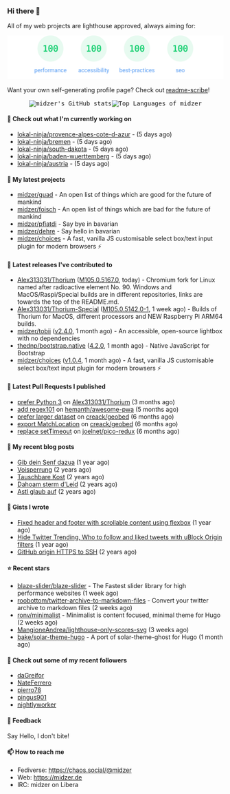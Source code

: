 ### Hi there 👋

All of my web projects are lighthouse approved, always aiming for:

<p align="center">
  <kbd><img src="https://github.com/midzer/midzer/blob/master/lighthouse.svg" alt="Lighthouse score 100s"></kbd>
</p>

Want your own self-generating profile page? Check out [readme-scribe](https://github.com/muesli/readme-scribe)!

<p align="center">
  <kbd><img src="https://github-readme-stats.vercel.app/api?username=midzer&show_icons=true&hide_title=true&hide_border=true&theme=tokyonight" alt="midzer's GitHub stats"><img height="165" src="https://github-readme-stats.vercel.app/api/top-langs/?username=midzer&layout=compact&langs_count=8&hide_border=true&theme=tokyonight" alt="Top Languages of midzer"></kbd>
</p>

#### 👷 Check out what I'm currently working on

- [lokal-ninja/provence-alpes-cote-d-azur](https://github.com/lokal-ninja/provence-alpes-cote-d-azur) -  (5 days ago)
- [lokal-ninja/bremen](https://github.com/lokal-ninja/bremen) -  (5 days ago)
- [lokal-ninja/south-dakota](https://github.com/lokal-ninja/south-dakota) -  (5 days ago)
- [lokal-ninja/baden-wuerttemberg](https://github.com/lokal-ninja/baden-wuerttemberg) -  (5 days ago)
- [lokal-ninja/austria](https://github.com/lokal-ninja/austria) -  (5 days ago)

#### 🌱 My latest projects

- [midzer/guad](https://github.com/midzer/guad) - An open list of things which are good for the future of mankind
- [midzer/foisch](https://github.com/midzer/foisch) - An open list of things which are bad for the future of mankind
- [midzer/pfiatdi](https://github.com/midzer/pfiatdi) - Say bye in bavarian
- [midzer/dehre](https://github.com/midzer/dehre) - Say hello in bavarian
- [midzer/choices](https://github.com/midzer/choices) - A fast, vanilla JS customisable select box/text input plugin for modern browsers ⚡

#### 🔭 Latest releases I've contributed to

- [Alex313031/Thorium](https://github.com/Alex313031/Thorium) ([M105.0.5167.0](https://github.com/Alex313031/Thorium/releases/tag/M105.0.5167.0), today) - Chromium fork for Linux named after radioactive element No. 90. Windows and MacOS/Raspi/Special builds are in different repositories, links are towards the top of the README.md.
- [Alex313031/Thorium-Special](https://github.com/Alex313031/Thorium-Special) ([M105.0.5142.0-1](https://github.com/Alex313031/Thorium-Special/releases/tag/M105.0.5142.0-1), 1 week ago) - Builds of Thorium for MacOS, different processors and NEW Raspberry Pi ARM64 builds.
- [midzer/tobii](https://github.com/midzer/tobii) ([v2.4.0](https://github.com/midzer/tobii/releases/tag/v2.4.0), 1 month ago) - An accessible, open-source lightbox with no dependencies
- [thednp/bootstrap.native](https://github.com/thednp/bootstrap.native) ([4.2.0](https://github.com/thednp/bootstrap.native/releases/tag/4.2.0), 1 month ago) - Native JavaScript for Bootstrap
- [midzer/choices](https://github.com/midzer/choices) ([v1.0.4](https://github.com/midzer/choices/releases/tag/v1.0.4), 1 month ago) - A fast, vanilla JS customisable select box/text input plugin for modern browsers ⚡

#### 🔨 Latest Pull Requests I published

- [prefer Python 3](https://github.com/Alex313031/Thorium/pull/21) on [Alex313031/Thorium](https://github.com/Alex313031/Thorium) (3 months ago)
- [add regex101](https://github.com/hemanth/awesome-pwa/pull/246) on [hemanth/awesome-pwa](https://github.com/hemanth/awesome-pwa) (5 months ago)
- [prefer larger dataset](https://github.com/creack/geobed/pull/2) on [creack/geobed](https://github.com/creack/geobed) (6 months ago)
- [export MatchLocation](https://github.com/creack/geobed/pull/1) on [creack/geobed](https://github.com/creack/geobed) (6 months ago)
- [replace setTimeout](https://github.com/joelnet/pico-redux/pull/13) on [joelnet/pico-redux](https://github.com/joelnet/pico-redux) (6 months ago)

#### 📜 My recent blog posts

- [Gib dein Senf dazua](https://ampergai.de/2021/02/001/) (1 year ago)
- [Voisperrung](https://ampergai.de/2020/08/001/) (2 years ago)
- [Tauschbare Kost](https://ampergai.de/2020/04/001/) (2 years ago)
- [Dahoam sterm d&#39;Leid](https://ampergai.de/2020/03/001/) (2 years ago)
- [Astl glaub auf](https://ampergai.de/2020/02/001/) (2 years ago)

#### 📓 Gists I wrote

- [Fixed header and footer with scrollable content using flexbox](https://gist.github.com/3893ce8c0bec6f805ec1a7bb3269775d) (1 year ago)
- [Hide Twitter Trending, Who to follow and liked tweets with uBlock Origin filters](https://gist.github.com/1afc39bdf5adbfe0020d1c2212b76b87) (1 year ago)
- [GitHub origin HTTPS to SSH](https://gist.github.com/3ceba8ad7d956e02d9e920b121d8d059) (2 years ago)

#### ⭐ Recent stars

- [blaze-slider/blaze-slider](https://github.com/blaze-slider/blaze-slider) - The Fastest slider library for high performance websites (1 week ago)
- [roobottom/twitter-archive-to-markdown-files](https://github.com/roobottom/twitter-archive-to-markdown-files) - Convert your twitter archive to markdown files (2 weeks ago)
- [ronv/minimalist](https://github.com/ronv/minimalist) - Minimalist is content focused, minimal theme for Hugo (2 weeks ago)
- [MangioneAndrea/lighthouse-only-scores-svg](https://github.com/MangioneAndrea/lighthouse-only-scores-svg) (3 weeks ago)
- [bake/solar-theme-hugo](https://github.com/bake/solar-theme-hugo) - A port of solar-theme-ghost for Hugo (1 month ago)

#### 👯 Check out some of my recent followers

- [daGreifor](https://github.com/daGreifor)
- [NateFerrero](https://github.com/NateFerrero)
- [pierro78](https://github.com/pierro78)
- [pingus901](https://github.com/pingus901)
- [nightlyworker](https://github.com/nightlyworker)

#### 💬 Feedback

Say Hello, I don't bite!

#### 📫 How to reach me

- Fediverse: https://chaos.social/@midzer
- Web: https://midzer.de
- IRC: midzer on Libera
